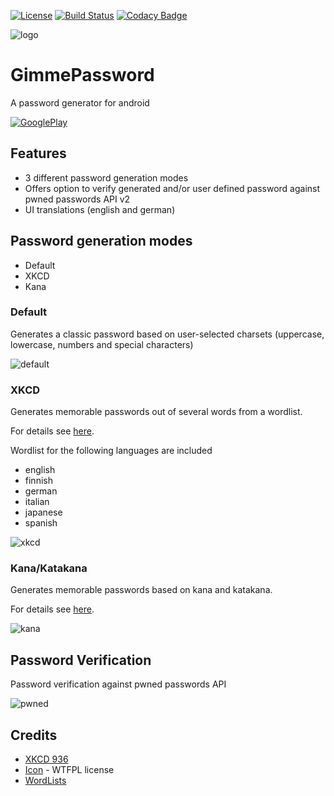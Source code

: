 [![License](https://img.shields.io/badge/license-GPL3-brightgreen.svg)](LICENSE)
[![Build Status](https://travis-ci.org/yafp/GimmePassword.svg?branch=master)](https://travis-ci.org/yafp/GimmePassword)
[![Codacy Badge](https://api.codacy.com/project/badge/Grade/8aa6c1e009a740f3aee5256588c9ce87)](https://www.codacy.com/app/yafp/GimmePassword?utm_source=github.com&amp;utm_medium=referral&amp;utm_content=yafp/GimmePassword&amp;utm_campaign=Badge_Grade)




![logo](https://raw.githubusercontent.com/yafp/GimmePassword/master/doc/images/AppIcon/app_icon_default_128.png)

# GimmePassword
A password generator for android


[![GooglePlay](https://raw.githubusercontent.com/yafp/GimmePassword/master/doc/images/google-play-badge.png)](https://play.google.com/store/apps/details?id=de.yafp.gimmepassword)


## Features
- 3 different password generation modes
- Offers option to verify generated and/or user defined password against pwned passwords API v2
- UI translations (english and german)

## Password generation modes
* Default
* XKCD
* Kana

### Default
Generates a classic password based on user-selected charsets (uppercase, lowercase, numbers and special characters)

![default](https://raw.githubusercontent.com/yafp/GimmePassword/master/doc/images/GooglePlay/GimmePassword_en_TabDefault.png)



### XKCD
Generates memorable passwords out of several words from a wordlist.

For details see [here](https://xkcd.com/936/).

Wordlist for the following languages are included

* english
* finnish
* german
* italian
* japanese
* spanish

![xkcd](https://raw.githubusercontent.com/yafp/GimmePassword/master/doc/images/GooglePlay/GimmePassword_en_TabXKCD.png)


### Kana/Katakana
Generates memorable passwords based on kana and katakana.

For details see [here]( https://en.wikipedia.org/wiki/Kana).

![kana](https://raw.githubusercontent.com/yafp/GimmePassword/master/doc/images/GooglePlay/GimmePassword_en_TabKana_1.png)


## Password Verification
Password verification against pwned passwords API

![pwned](https://raw.githubusercontent.com/yafp/GimmePassword/master/doc/images/GooglePlay/GimmePassword_en_TabPwned.png)



## Credits
* [XKCD 936](https://xkcd.com/936/)
* [Icon](https://www.iconfinder.com/icons/2639882/password_icon) - WTFPL license
* [WordLists](https://github.com/redacted/XKCD-password-generator/tree/master/xkcdpass/static)
